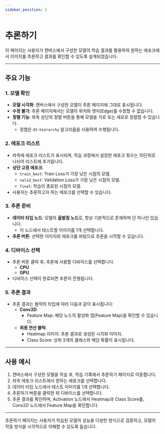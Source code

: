 ```yaml
---
sidebar_position: 2
---
```


# 추론하기

이 페이지는 사용자가 캔버스에서 구성한 모델의 학습 결과를 활용하여 원하는 에포크에서 이미지를 추론하고 결과를 확인할 수 있도록 설계되었습니다.

---

## 주요 기능

### 1. 모델 확인

- **모델 시각화**: 캔버스에서 구성한 모델이 추론 페이지에 그대로 표시됩니다.
- **수정 불가**: 추론 페이지에서는 모델의 위치와 엣지(Edge)를 수정할 수 없습니다.
- **정렬 기능**: 좌측 상단의 정렬 버튼을 통해 모델을 가로 또는 세로로 정렬할 수 있습니다.
  - 정렬은 `d3-hierarchy` 알고리즘을 사용하여 수행됩니다.


### 2. 에포크 리스트

- 좌측에 에포크 리스트가 표시되며, 학습 과정에서 설정한 에포크 횟수는 10단위로 나뉘어 리스트에 추가됩니다.
- **상단 고정 에포크**:
  - `train_best`: Train Loss가 가장 낮은 시점의 모델.
  - `valid_best`: Validation Loss가 가장 낮은 시점의 모델.
  - `final`: 학습이 종료된 시점의 모델.
- 사용자는 추론하고자 하는 에포크를 선택할 수 있습니다.


### 3. 추론 준비

- **데이터 타입 노드**: 모델의 **출발점 노드**로, 항상 기본적으로 존재하며 단 하나만 있습니다.
  - 이 노드에서 테스트할 이미지를 1개 선택합니다.
- **추론 버튼**: 선택한 이미지와 에포크를 바탕으로 추론을 시작할 수 있습니다.


### 4. 디바이스 선택

- 추론 버튼 클릭 후, 추론에 사용할 디바이스를 선택합니다.
  - **CPU**
  - **GPU**
- 디바이스 선택이 완료되면 추론이 진행됩니다.


### 5. 추론 결과

- 추론 결과는 블럭의 타입에 따라 다음과 같이 표시됩니다:
  - **Conv2D**:
    - Feature Map: 해당 노드의 활성화 맵(Feature Map)을 확인할 수 있습니다.
  - **최종 연산 블럭**:
    - Heatmap 이미지: 추론 결과로 생성된 시각화 이미지.
    - Class Score: 상위 3개의 클래스와 해당 확률이 표시됩니다.

---

## 사용 예시

1. 캔버스에서 구성한 모델을 학습 후, 학습 기록에서 추론하기 페이지로 이동합니다.
2. 좌측 에포크 리스트에서 원하는 에포크를 선택합니다.
3. 데이터 타입 노드에서 테스트 이미지를 1개 선택합니다.
4. 추론하기 버튼을 클릭한 뒤 디바이스를 선택합니다.
5. 추론 결과를 확인하며, Activation 노드에서 Heatmap과 Class Score를, Conv2D 노드에서 Feature Map을 확인합니다.

---

추론하기 페이지는 사용자가 학습된 모델의 성능을 다양한 방식으로 검증하고, 모델의 작동 방식을 시각적으로 이해할 수 있도록 돕습니다.
